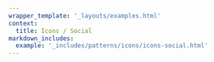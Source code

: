 ```yaml
---
wrapper_template: '_layouts/examples.html'
context:
  title: Icons / Social
markdown_includes:
  example: '_includes/patterns/icons/icons-social.html'
---
```

